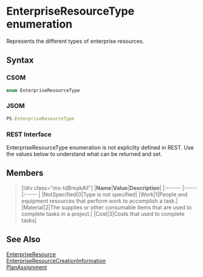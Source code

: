 [comment]: # (Name:EnterpriseResourceType)
[comment]: # (Name:Microsoft.ProjectServer.EnterpriseResourceType)
[comment]: # (Type:Enum)
[comment]: # (Status:Verified)

# <a name="name"></a>EnterpriseResourceType enumeration

<a name="description"></a>Represents the different types of enterprise resources.

## <a name="syntax"></a>Syntax

### CSOM

```cs
enum EnterpriseResourceType 
```
### JSOM

```javascript
PS.EnterpriseResourceType
```
### REST Interface

EnterpriseResourceType enumeration is not expliclity defined in REST.  Use the values below to understand what can be returned and set.

## <a name="members"></a>Members

<a name="enumMembers"></a>
> [!div class="mx-tdBreakAll"]
|**Name**|**Value**|**Description**|
|:------ |:----: |:----- |
|<a name="NotSpecified"></a>NotSpecified|0|Type is not specified|
|<a name="Work"></a>Work|1|People and equipment resources that perform work to accomplish a task.|
|<a name="Material"></a>Material|2|The supplies or other consumable items that are used to complete tasks in a project.|
|<a name="Cost"></a>Cost|3|Costs that used to complete tasks|

## <a name="seeAlso"></a>See Also

[EnterpriseResource](EnterpriseResource.md)<br/>
[EnterpriseResourceCreationInformation](EnterpriseResourceCreationInformation.md)<br/>
[PlanAssignment](PlanAssignment.md)<br/>

